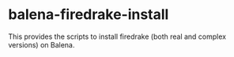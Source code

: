 # balena-firedrake-install

This provides the scripts to install firedrake (both real and complex versions) on Balena.